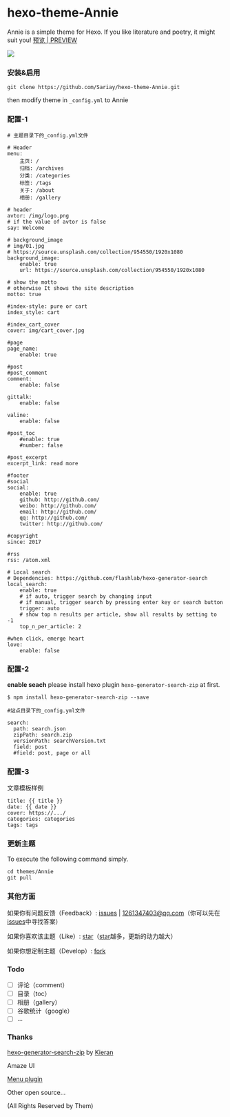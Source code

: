 # hexo-theme-Annie
Annie is a simple theme for Hexo. If you like literature and poetry, it might suit you!  [预览 | PREVIEW](https://sariay.github.io/)

<img src="https://github.com/Sariay/hexo-theme-Annie/blob/master/source/img/poem1.png" class="full-image" />

### 安装&启用

```
git clone https://github.com/Sariay/hexo-theme-Annie.git
```
then modify theme in ```_config.yml``` to Annie

### 配置-1

```
# 主题目录下的_config.yml文件

# Header
menu:
    主页: /
    归档: /archives
    分类: /categories
    标签: /tags
    关于: /about
    相册: /gallery

# header
avtor: /img/logo.png
# if the value of avtor is false
say: Welcome 

# background_image
# img/01.jpg
# https://source.unsplash.com/collection/954550/1920x1080
background_image:
    enable: true
    url: https://source.unsplash.com/collection/954550/1920x1080

# show the motto
# otherwise It shows the site description
motto: true

#index-style: pure or cart
index_style: cart

#index_cart_cover
cover: img/cart_cover.jpg

#page
page_name:
    enable: true

#post
#post_comment
comment:
    enable: false

gittalk:
    enable: false

valine: 
    enable: false

#post_toc
    #enable: true
    #number: false

#post_excerpt   
excerpt_link: read more

#footer
#social
social:
    enable: true
    github: http://github.com/
    weibo: http://github.com/
    email: http://github.com/
    qq: http://github.com/
    twitter: http://github.com/

#copyright  
since: 2017

#rss
rss: /atom.xml

# Local search
# Dependencies: https://github.com/flashlab/hexo-generator-search
local_search:
    enable: true
    # if auto, trigger search by changing input
    # if manual, trigger search by pressing enter key or search button
    trigger: auto
    # show top n results per article, show all results by setting to -1
    top_n_per_article: 2

#when click, emerge heart
love:
    enable: false
```

### 配置-2

**enable seach** please install hexo plugin ```hexo-generator-search-zip``` at first.
```
$ npm install hexo-generator-search-zip --save
```
```
#站点目录下的_config.yml文件

search:
  path: search.json
  zipPath: search.zip
  versionPath: searchVersion.txt
  field: post
  #field: post, page or all
```

### 配置-3
文章模板样例
```
title: {{ title }}
date: {{ date }}
cover: https://.../
categories: categories
tags: tags
```

### 更新主题

To execute the following command simply.

```
cd themes/Annie
git pull
```

### 其他方面

如果你有问题反馈（Feedback）: [issues](https://github.com/Sariay/hexo-theme-Annie/issues) | 1261347403@qq.com（你可以先在[issues](https://github.com/Sariay/hexo-theme-Annie/issues)中寻找答案）

如果你喜欢该主题（Like）: [star](https://github.com/Sariay/hexo-theme-Annie)（[star](https://github.com/Sariay/hexo-theme-Annie)越多，更新的动力越大）

如果你想定制主题（Develop）: [fork](https://github.com/Sariay/hexo-theme-Annie/fork)

### Todo

- [ ] 评论（comment）
- [ ] 目录（toc）
- [ ] 相册（gallery）
- [ ] 谷歌统计（google）
- [ ] ...

### Thanks

[hexo-generator-search-zip](https://github.com/SuperKieran/hexo-generator-search-zip) by [Kieran](https://github.com/SuperKieran/hexo-generator-search-zip)

Amaze UI

[Menu plugin](http://www.htmleaf.com/jQuery/Menu-Navigation/20141212771.html)

Other open source...

(All Rights Reserved by Them)
